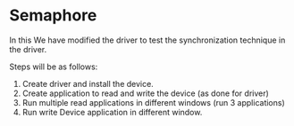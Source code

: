 # Semaphore

In this We have modified the driver to test the synchronization technique in the driver.

Steps will be as follows:

1. Create driver and install the device.
2. Create application to read and write the device (as done for driver)
3. Run multiple read applications in different windows (run 3 applications)
4. Run write Device application in different window.
